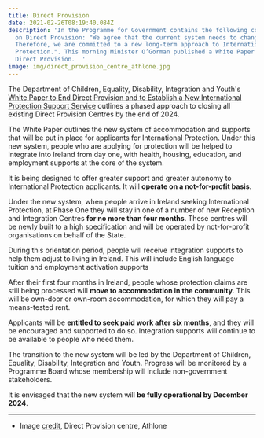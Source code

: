 ```yaml
---
title: Direct Provision
date: 2021-02-26T08:19:40.084Z
description: 'In the Programme for Government contains the following commitment
  on Direct Provision: "We agree that the current system needs to change.
  Therefore, we are committed to a new long-term approach to International
  Protection.". This morning Minister O’Gorman published a White Paper on Ending
  Direct Provision.  '
image: img/direct_provision_centre_athlone.jpg
---
```

The Department of Children, Equality, Disability, Integration and Youth's [White Paper to End Direct Provision and to Establish a New International Protection Support Service](https://neasahourigan.com/docs/DCEDIY-White-Paper-Final.pdf) outlines a phased approach to closing all existing Direct Provision Centres by the end of 2024.

The White Paper outlines the new system of accommodation and supports that will be put in place for applicants for International Protection. Under this new system, people who are applying for protection will be helped to integrate into Ireland from day one, with health, housing, education, and employment supports at the core of the system.

It is being designed to offer greater support and greater autonomy to International Protection applicants. It will **operate on a not-for-profit basis**.

Under the new system, when people arrive in Ireland seeking International Protection, at Phase One they will stay in one of a number of new Reception and Integration Centres **for no more than four months**. These centres will be newly built to a high specification and will be operated by not-for-profit organisations on behalf of the State.

During this orientation period, people will receive integration supports to help them adjust to living in Ireland. This will include English language tuition and employment activation supports

After their first four months in Ireland, people whose protection claims are still being processed will **move to accommodation in the community**. This will be own-door or own-room accommodation, for which they will pay a means-tested rent.

Applicants will be **entitled to seek paid work after six months**, and they will be encouraged and supported to do so. Integration supports will continue to be available to people who need them.

The transition to the new system will be led by the Department of Children, Equality, Disability, Integration and Youth. Progress will be monitored by a Programme Board whose membership will include non-government stakeholders. 

It is envisaged that the new system will **be fully operational by December 2024**.

<hr>

* Image [credit](https://commons.wikimedia.org/wiki/File:Direct_Provision_centre,_Athlone.jpg), Direct Provision centre, Athlone
